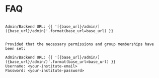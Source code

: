 <!--
SPDX-FileCopyrightText: 2025 Thomas Breitner

SPDX-License-Identifier: EUPL-1.2
-->

# FAQ

`````{dropdown} Where is the admin interface?

Admin/Backend URL: {{ '[{base_url}/admin/]({base_url}/admin)'.format(base_url=base_url) }}
`````

`````{dropdown} What credentials can I use to log in?

Provided that the necessary permissions and group memberships have been set:

Admin/Backend URL: {{ '[{base_url}/admin/]({base_url}/admin/)'.format(base_url=base_url) }}
Username: <your-institute-email>
Password: <your-institute-password>
`````
